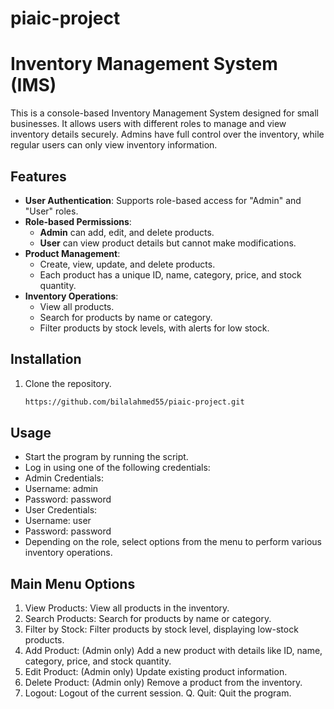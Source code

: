 # piaic-project

# Inventory Management System (IMS)

This is a console-based Inventory Management System designed for small businesses. It allows users with different roles to manage and view inventory details securely. Admins have full control over the inventory, while regular users can only view inventory information.

## Features

- **User Authentication**: Supports role-based access for "Admin" and "User" roles.
- **Role-based Permissions**:
  - **Admin** can add, edit, and delete products.
  - **User** can view product details but cannot make modifications.
- **Product Management**:
  - Create, view, update, and delete products.
  - Each product has a unique ID, name, category, price, and stock quantity.
- **Inventory Operations**:
  - View all products.
  - Search for products by name or category.
  - Filter products by stock levels, with alerts for low stock.

## Installation

1. Clone the repository.
   ```bash
   https://github.com/bilalahmed55/piaic-project.git

## Usage

- Start the program by running the script.
- Log in using one of the following credentials:
- Admin Credentials:
- Username: admin
- Password: password
- User Credentials:
- Username: user
- Password: password
- Depending on the role, select options from the menu to perform various inventory operations.

## Main Menu Options

1. View Products: View all products in the inventory.
2. Search Products: Search for products by name or category.
3. Filter by Stock: Filter products by stock level, displaying low-stock products.
4. Add Product: (Admin only) Add a new product with details like ID, name, category, price, and stock quantity.
5. Edit Product: (Admin only) Update existing product information.
6. Delete Product: (Admin only) Remove a product from the inventory.
0. Logout: Logout of the current session.
Q. Quit: Quit the program.